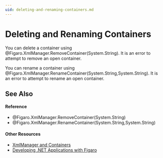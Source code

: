 ```yaml
---
uid: deleting-and-renaming-containers.md
---
```


# Deleting and Renaming Containers

You can delete a container using @Figaro.XmlManager.RemoveContainer(System.String). It is an error to attempt to remove an open container.


You can rename a container using @Figaro.XmlManager.RenameContainer(System.String,System.String). It is an error to attempt to rename an open container.



## See Also


#### Reference
* @Figaro.XmlManager.RemoveContainer(System.String)
* @Figaro.XmlManager.RenameContainer(System.String,System.String)

#### Other Resources
* [XmlManager and Containers](xref:xmlmanager-and-containers.md)
* [Developing .NET Applications with Figaro](xref:developing-dotnet-apps-with-figaro.md)
